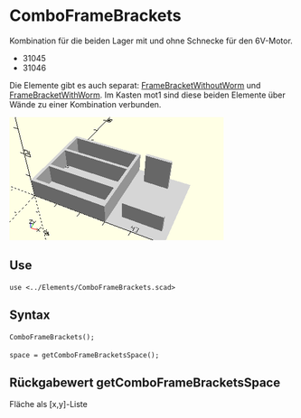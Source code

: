 # ComboFrameBrackets
Kombination für die beiden Lager mit und ohne Schnecke für den 6V-Motor.
- 31045
- 31046

Die Elemente gibt es auch separat: [FrameBracketWithoutWorm](FrameBracketWithoutWorm.md) und [FrameBracketWithWorm](FrameBracketWithWorm.md). Im Kasten mot1 sind diese beiden Elemente über Wände zu einer Kombination verbunden.

![ComboFrameBrackets](../../images/ComboFrameBrackets.png)

## Use
```
use <../Elements/ComboFrameBrackets.scad>
```

## Syntax
```
ComboFrameBrackets();

space = getComboFrameBracketsSpace();
```

## Rückgabewert getComboFrameBracketsSpace
Fläche als \[x,y]-Liste